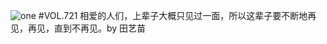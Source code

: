 ![one](http://image.wufazhuce.com/FunbtDtKpnM3Pk8Pi0kdeXyD_Y7r)
#VOL.721
相爱的人们，上辈子大概只见过一面，所以这辈子要不断地再见，再见，直到不再见。by 田艺苗